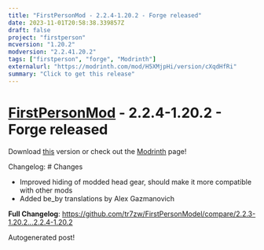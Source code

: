 ```yaml
---
title: "FirstPersonMod - 2.2.4-1.20.2 - Forge released"
date: 2023-11-01T20:58:38.339857Z
draft: false
project: "firstperson"
mcversion: "1.20.2"
modversion: "2.2.41.20.2"
tags: ["firstperson", "forge", "Modrinth"]
externalurl: "https://modrinth.com/mod/H5XMjpHi/version/cXqdHfRi"
summary: "Click to get this release"
---
```

# [FirstPersonMod](/project/firstperson) - 2.2.4-1.20.2 - Forge released
Download [this](https://modrinth.com/mod/H5XMjpHi/version/cXqdHfRi) version or check out the [Modrinth](https://modrinth.com/mod/H5XMjpHi) page!

Changelog: # Changes

* Improved hiding of modded head gear, should make it more compatible with other mods
* Added be_by translations by Alex Gazmanovich

**Full Changelog**: https://github.com/tr7zw/FirstPersonModel/compare/2.2.3-1.20.2...2.2.4-1.20.2

Autogenerated post!
